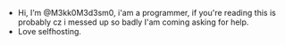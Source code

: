 - Hi, I’m @M3kk0M3d3sm0, i'am a programmer, if you're reading this is probably cz i messed up so badly I'am coming asking for help.
- Love selfhosting.

<!---
M3kk0M3d3sm0/M3kk0M3d3sm0 is a ✨ special ✨ repository because its `README.md` (this file) appears on your GitHub profile.
You can click the Preview link to take a look at your changes.
--->
